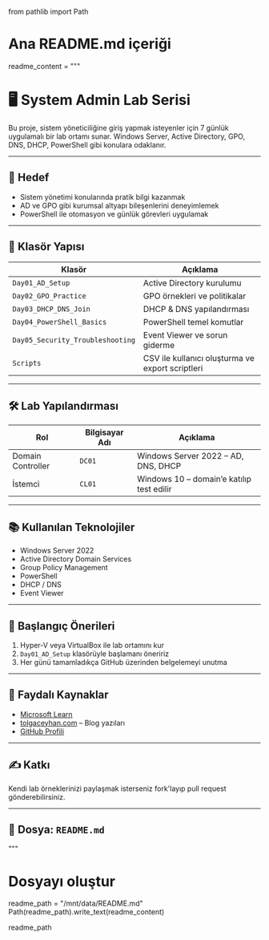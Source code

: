 from pathlib import Path

# Ana README.md içeriği
readme_content = """
# 🖥️ System Admin Lab Serisi

Bu proje, sistem yöneticiliğine giriş yapmak isteyenler için 7 günlük uygulamalı bir lab ortamı sunar. Windows Server, Active Directory, GPO, DNS, DHCP, PowerShell gibi konulara odaklanır.

---

## 🚀 Hedef

- Sistem yönetimi konularında pratik bilgi kazanmak
- AD ve GPO gibi kurumsal altyapı bileşenlerini deneyimlemek
- PowerShell ile otomasyon ve günlük görevleri uygulamak

---

## 📂 Klasör Yapısı

| Klasör | Açıklama |
|--------|----------|
| `Day01_AD_Setup` | Active Directory kurulumu |
| `Day02_GPO_Practice` | GPO örnekleri ve politikalar |
| `Day03_DHCP_DNS_Join` | DHCP & DNS yapılandırması |
| `Day04_PowerShell_Basics` | PowerShell temel komutlar |
| `Day05_Security_Troubleshooting` | Event Viewer ve sorun giderme |
| `Scripts` | CSV ile kullanıcı oluşturma ve export scriptleri |

---

## 🛠️ Lab Yapılandırması

| Rol | Bilgisayar Adı | Açıklama |
|-----|----------------|----------|
| Domain Controller | `DC01` | Windows Server 2022 – AD, DNS, DHCP |
| İstemci | `CL01` | Windows 10 – domain’e katılıp test edilir |

---

## 📚 Kullanılan Teknolojiler

- Windows Server 2022
- Active Directory Domain Services
- Group Policy Management
- PowerShell
- DHCP / DNS
- Event Viewer

---

## 📌 Başlangıç Önerileri

1. Hyper-V veya VirtualBox ile lab ortamını kur
2. `Day01_AD_Setup` klasörüyle başlamanı öneririz
3. Her günü tamamladıkça GitHub üzerinden belgelemeyi unutma

---

## 🔗 Faydalı Kaynaklar

- [Microsoft Learn](https://learn.microsoft.com/)
- [tolgaceyhan.com](https://tolgaceyhan.com) – Blog yazıları
- [GitHub Profili](https://github.com/USERNAME)

---

## ✍️ Katkı

Kendi lab örneklerinizi paylaşmak isterseniz fork'layıp pull request gönderebilirsiniz.

---

## 📂 Dosya: `README.md`
"""

# Dosyayı oluştur
readme_path = "/mnt/data/README.md"
Path(readme_path).write_text(readme_content)

readme_path
